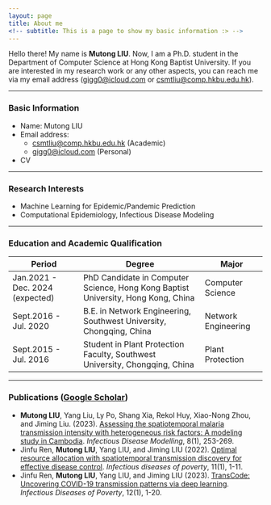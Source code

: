 ```yaml
---
layout: page
title: About me
<!-- subtitle: This is a page to show my basic information :> -->
---
```


Hello there! My name is **Mutong LIU**. Now, I am a Ph.D. student in the Department of Computer Science at Hong Kong Baptist University. If you are interested in my research work or any other aspects, you can reach me via my email address (<a href="mailto:gigg0@icloud.com">gigg0@icloud.com</a> or <a href="mailto:csmtliu@comp.hkbu.edu.hk">csmtliu@comp.hkbu.edu.hk</a>).

------



### Basic Information

- Name: Mutong LIU
- Email address:
  - <a href="mailto:csmtliu@comp.hkbu.edu.hk">csmtliu@comp.hkbu.edu.hk</a> (Academic)
  - <a href="mailto:gigg0@icloud.com">gigg0@icloud.com</a> (Personal)
- CV

------



### Research Interests

- Machine Learning for Epidemic/Pandemic Prediction
- Computational Epidemiology, Infectious Disease Modeling

------



### Education and Academic Qualification

| Period                          | Degree                                                       | Major               |
| ------------------------------- | ------------------------------------------------------------ | ------------------- |
| Jan.2021 - Dec. 2024 (expected) | PhD Candidate in Computer Science, Hong Kong Baptist University, Hong Kong, China | Computer Science    |
| Sept.2016 - Jul. 2020           | B.E. in Network Engineering, Southwest University, Chongqing, China | Network Engineering |
| Sept.2015 - Jul. 2016           | Student in Plant Protection Faculty, Southwest University, Chongqing, China | Plant Protection    |

------



### Publications ([Google Scholar](https://scholar.google.com/citations?user=erU2odMAAAAJ&hl=en))

- **Mutong LIU**, Yang Liu, Ly Po, Shang Xia, Rekol Huy, Xiao-Nong Zhou, and Jiming Liu. (2023). [Assessing the spatiotemporal malaria transmission intensity with heterogeneous risk factors: A modeling study in Cambodia](https://www.sciencedirect.com/science/article/pii/S2468042723000064). *Infectious Disease Modelling*, 8(1), 253-269.
- Jinfu Ren, **Mutong LIU**, Yang LIU, and Jiming LIU (2022). [Optimal resource allocation with spatiotemporal transmission discovery for effective disease control](https://pubmed.ncbi.nlm.nih.gov/35331329/). *Infectious diseases of poverty*, 11(1), 1-11.
- Jinfu Ren, **Mutong LIU**, Yang LIU, and Jiming LIU (2023). [TransCode: Uncovering COVID-19 transmission patterns via deep learning](https://idpjournal.biomedcentral.com/articles/10.1186/s40249-023-01052-9). *Infectious Diseases of Poverty*, 12(1), 1-20.